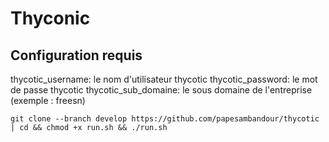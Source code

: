 # Thyconic 

## Configuration requis
thycotic_username: le nom d'utilisateur thycotic
thycotic_password: le mot de passe  thycotic
thycotic_sub_domaine: le sous domaine de l'entreprise (exemple : freesn)

``` 
git clone --branch develop https://github.com/papesambandour/thycotic | cd && chmod +x run.sh && ./run.sh

```
